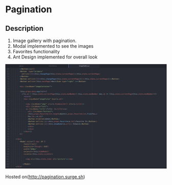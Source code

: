 # Pagination

## Description

1. Image gallery with pagination.
2. Modal implemented to see the images
3. Favorites functionality
4. Ant Design implemented for overall look

![Pagination code sample](Pagination.png)

Hosted on(http://pagination.surge.sh)
